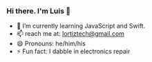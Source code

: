 ### Hi there. I'm Luis 👋

<!--
**Lortiz528/Lortiz528** is a ✨ _special_ ✨ repository because its `README.md` (this file) appears on your GitHub profile.

Here are some ideas to get you started:-->


- 🌱 I’m currently learning JavaScript and Swift.
- 📫 reach me at: lortiztech@gmail.com
- 😄 Pronouns: he/him/his
- ⚡ Fun fact: I dabble in electronics repair

